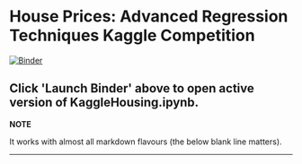 # House Prices: Advanced Regression Techniques Kaggle Competition

[![Binder](https://mybinder.org/badge_logo.svg)](https://mybinder.org/v2/gh/aaronayres35/HousingKaggle/HEAD?filepath=KaggleHousing.ipynb)

Click 'Launch Binder' above to open active version of KaggleHousing.ipynb.
---
**NOTE**

It works with almost all markdown flavours (the below blank line matters).

---
